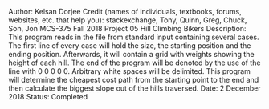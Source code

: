  Author: Kelsan Dorjee
 Credit (names of individuals, textbooks, forums, websites, etc.
 that help you):  stackexchange, Tony, Quinn, Greg, Chuck, Son, Jon
 MCS-375 Fall 2018
 Project 05 Hill Climbing Bikers
 Description: 
 This program reads in the file from standard input containing several
 cases. The first line of every case will hold the size, the starting
 position and the ending position. Afterwards, it will contain a grid with
 weights showing the height of each hill. The end of the program will be 
 denoted by the use of the line with 0 0 0 0 0. Arbitrary white spaces will 
 be delimited. This program will determine the cheapest cost path from the 
 starting point to the end and then calculate the biggest slope out of the 
 hills traversed.
 Date: 2 December 2018
 Status: Completed
